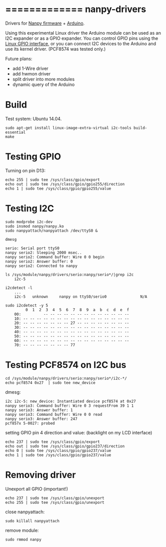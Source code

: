 =============
nanpy-drivers
=============

Drivers for [Nanpy firmware](https://github.com/nanpy/nanpy-firmware) + [Arduino](http://www.arduino.cc/).

Using this experimental Linux driver the Arduino module can be used as an I2C expander or as a GPIO expander.
You can control GPIO pins using the [Linux GPIO interface](https://www.kernel.org/doc/Documentation/gpio/sysfs.txt),
or you can connect I2C devices to the Arduino and use its kernel driver.
(PCF8574 was tested only.)

Future plans: 
 - add 1-Wire driver
 - add hwmon driver
 - split driver into more modules
 - dynamic query of the Arduino

Build 
=====

Test system: Ubuntu 14.04.

    sudo apt-get install linux-image-extra-virtual i2c-tools build-essential
    make
    

Testing GPIO
============

Turning on pin D13:

    echo 255 | sudo tee /sys/class/gpio/export
    echo out | sudo tee /sys/class/gpio/gpio255/direction
    echo 1 | sudo tee /sys/class/gpio/gpio255/value


Testing I2C
===========

    sudo modprobe i2c-dev
    sudo insmod nanpy/nanpy.ko
    sudo nanpyattach/nanpyattach /dev/ttyS0 &
    
    dmesg

    serio: Serial port ttyS0
    nanpy serio2: Sleeping 2000 msec..
    nanpy serio2: Command buffer: Wire 0 0 begin 
    nanpy serio2: Answer buffer: 0
    nanpy serio2: Connected to nanpy
    
    ls /sys/module/nanpy/drivers/serio:nanpy/serio*/|grep i2c
        i2c-5
    
    i2cdetect -l
        ...
        i2c-5   unknown     nanpy on ttyS0/serio0               N/A
    
    sudo i2cdetect -y 5
             0  1  2  3  4  5  6  7  8  9  a  b  c  d  e  f
        00:          -- -- -- -- -- -- -- -- -- -- -- -- -- 
        10: -- -- -- -- -- -- -- -- -- -- -- -- -- -- -- -- 
        20: -- -- -- -- -- -- -- 27 -- -- -- -- -- -- -- -- 
        30: -- -- -- -- -- -- -- -- -- -- -- -- -- -- -- -- 
        40: -- -- -- -- -- -- -- -- -- -- -- -- -- -- -- -- 
        50: -- -- -- -- -- -- -- -- -- -- -- -- -- -- -- -- 
        60: -- -- -- -- -- -- -- -- -- -- -- -- -- -- -- -- 
        70: -- -- -- -- -- -- -- 77

Testing PCF8574 on I2C bus
==========================

    cd /sys/module/nanpy/drivers/serio:nanpy/serio*/i2c-*/
    echo pcf8574 0x27  | sudo tee new_device
       
dmesg:
 
    i2c i2c-5: new_device: Instantiated device pcf8574 at 0x27
    nanpy serio3: Command buffer: Wire 0 3 requestFrom 39 1 1 
    nanpy serio3: Answer buffer: 1
    nanpy serio3: Command buffer: Wire 0 0 read 
    nanpy serio3: Answer buffer: 247
    pcf857x 5-0027: probed    

setting GPIO pin 4 direction and value: (backlight on my LCD interface)    
 
    echo 237 | sudo tee /sys/class/gpio/export
    echo out | sudo tee /sys/class/gpio/gpio237/direction
    echo 0 | sudo tee /sys/class/gpio/gpio237/value
    echo 1 | sudo tee /sys/class/gpio/gpio237/value

Removing driver
===============
    
Unexport all GPIO (important!)

    echo 237 | sudo tee /sys/class/gpio/unexport
    echo 255 | sudo tee /sys/class/gpio/unexport
    
close nanpyattach:

    sudo killall nanpyattach
    
remove module:

    sudo rmmod nanpy        
    
